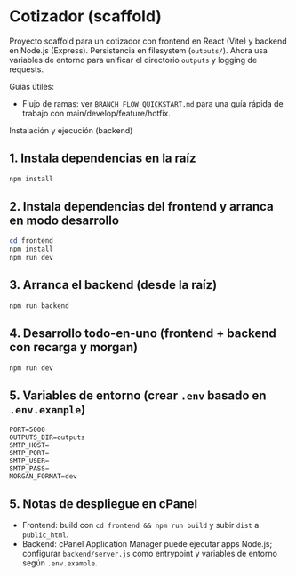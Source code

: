 # Cotizador (scaffold)

Proyecto scaffold para un cotizador con frontend en React (Vite) y backend en Node.js (Express). Persistencia en filesystem (`outputs/`). Ahora usa variables de entorno para unificar el directorio `outputs` y logging de requests.

Guías útiles:

- Flujo de ramas: ver `BRANCH_FLOW_QUICKSTART.md` para una guía rápida de trabajo con main/develop/feature/hotfix.

Instalación y ejecución (backend)

## 1. Instala dependencias en la raíz

```powershell
npm install
```

## 2. Instala dependencias del frontend y arranca en modo desarrollo

```powershell
cd frontend
npm install
npm run dev
```

## 3. Arranca el backend (desde la raíz)

```powershell
npm run backend
```

## 4. Desarrollo todo-en-uno (frontend + backend con recarga y morgan)

```powershell
npm run dev
```

## 5. Variables de entorno (crear `.env` basado en `.env.example`)

```.env
PORT=5000
OUTPUTS_DIR=outputs
SMTP_HOST=
SMTP_PORT=
SMTP_USER=
SMTP_PASS=
MORGAN_FORMAT=dev
```

## 5. Notas de despliegue en cPanel

- Frontend: build con `cd frontend && npm run build` y subir `dist` a `public_html`.
- Backend: cPanel Application Manager puede ejecutar apps Node.js; configurar `backend/server.js` como entrypoint y variables de entorno según `.env.example`.
